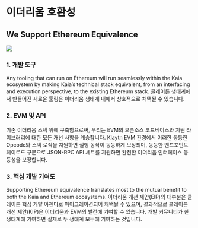 # 이더리움 호환성

## We Support Ethereum Equivalence

![](/img/learn/triangle.png)

### 1. 개발 도구 <a href="#finality-and-improvements" id="finality-and-improvements"></a>

Any tooling that can run on Ethereum will run seamlessly within the Kaia ecosystem by making Kaia’s technical stack equivalent, from an interfacing and execution perspective, to the existing Ethereum stack. 클레이튼 생태계에서 만들어진 새로운 툴링은 이더리움 생태계 내에서 상호적으로 채택될 수 있습니다.

### 2. EVM 및 API <a href="#evm-and-api" id="evm-and-api"></a>

기존 이더리움 스택 위에 구축함으로써, 우리는 EVM의 오픈소스 코드베이스와 지원 라이브러리에 대한 모든 개선 사항을 계승합니다. Klaytn EVM 환경에서 이러한 동등한 Opcode와 스택 로직을 지원하면 실행 동작이 동등하게 보장되며, 동등한 엔드포인트 페이로드 구문으로 JSON-RPC API 세트를 지원하면 완전한 이더리움 인터페이스 동등성을 보장합니다.

### 3. 핵심 개발 기여도 <a href="#core-development-contribution" id="core-development-contribution"></a>

Supporting Ethereum equivalence translates most to the mutual benefit to both the Kaia and Ethereum ecosystems. 이더리움 개선 제안(EIP)의 대부분은 클레이튼 핵심 개발 아젠다로 마이그레이션되어 채택될 수 있으며, 결과적으로 클레이튼 개선 제안(KIP)은 이더리움과 EVM의 발전에 기여할 수 있습니다. 개발 커뮤니티가 한 생태계에 기여하면 실제로 두 생태계 모두에 기여하는 것입니다.
